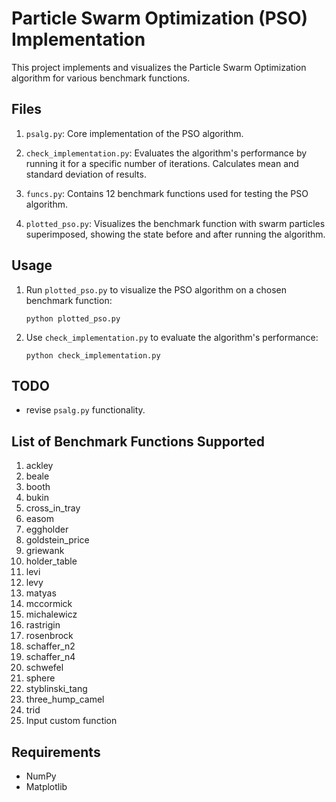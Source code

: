 # Particle Swarm Optimization (PSO) Implementation

This project implements and visualizes the Particle Swarm Optimization algorithm for various benchmark functions.

## Files

1. `psalg.py`: Core implementation of the PSO algorithm.

3. `check_implementation.py`: Evaluates the algorithm's performance by running it for a specific number of iterations. Calculates mean and standard deviation of results.

4. `funcs.py`: Contains 12 benchmark functions used for testing the PSO algorithm.

5. `plotted_pso.py`: Visualizes the benchmark function with swarm particles superimposed, showing the state before and after running the algorithm.

## Usage

1. Run `plotted_pso.py` to visualize the PSO algorithm on a chosen benchmark function:
   ```
   python plotted_pso.py
   ```

2. Use `check_implementation.py` to evaluate the algorithm's performance:
   ```
   python check_implementation.py
   ```

## TODO

- revise `psalg.py` functionality.

## List of Benchmark Functions Supported
1. ackley
2. beale
3. booth
4. bukin
5. cross_in_tray
6. easom
7. eggholder
8. goldstein_price
9. griewank
10. holder_table
11. levi
12. levy
13. matyas
14. mccormick
15. michalewicz
16. rastrigin
17. rosenbrock
18. schaffer_n2
19. schaffer_n4
20. schwefel
21. sphere
22. styblinski_tang
23. three_hump_camel
24. trid
25. Input custom function


## Requirements

- NumPy
- Matplotlib
